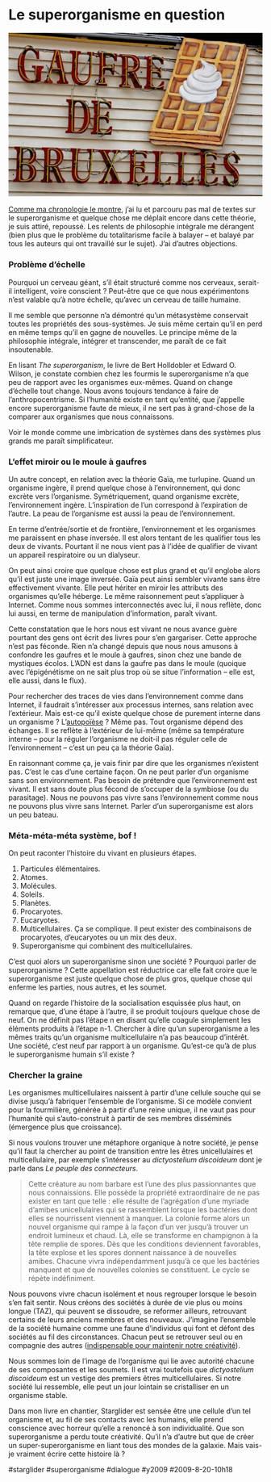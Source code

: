 # Le superorganisme en question

![](_i/Gaufre1.webp)

[Comme ma chronologie le montre](chronologie-du-superorganisme.md), j’ai lu et parcouru pas mal de textes sur le superorganisme et quelque chose me déplait encore dans cette théorie, je suis attiré, repoussé. Les relents de philosophie intégrale me dérangent (bien plus que le problème du totalitarisme facile à balayer – et balayé par tous les auteurs qui ont travaillé sur le sujet). J’ai d’autres objections.

### Problème d’échelle

Pourquoi un cerveau géant, s’il était structuré comme nos cerveaux, serait-il intelligent, voire conscient ? Peut-être que ce que nous expérimentons n’est valable qu’à notre échelle, qu’avec un cerveau de taille humaine.

Il me semble que personne n’a démontré qu’un métasystème conservait toutes les propriétés des sous-systèmes. Je suis même certain qu’il en perd en même temps qu’il en gagne de nouvelles. Le principe même de la philosophie intégrale, intégrer et transcender, me paraît de ce fait insoutenable.

En lisant *The superorganism*, le livre de Bert Holldobler et Edward O. Wilson, je constate combien chez les fourmis le superorganisme n’a que peu de rapport avec les organismes eux-mêmes. Quand on change d’échelle tout change. Nous avons toujours tendance à faire de l’anthropocentrisme. Si l’humanité existe en tant qu’entité, que j’appelle encore superorganisme faute de mieux, il ne sert pas à grand-chose de la comparer aux organismes que nous connaissons.

Voir le monde comme une imbrication de systèmes dans des systèmes plus grands me paraît simplificateur.

### L’effet miroir ou le moule à gaufres

Un autre concept, en relation avec la théorie Gaïa, me turlupine. Quand un organisme ingère, il prend quelque chose à l’environnement, qui donc excrète vers l’organisme. Symétriquement, quand organisme excrète, l’environnement ingère. L’inspiration de l’un correspond à l’expiration de l’autre. La peau de l’organisme est aussi la peau de l’environnement.

En terme d’entrée/sortie et de frontière, l’environnement et les organismes me paraissent en phase inversée. Il est alors tentant de les qualifier tous les deux de vivants. Pourtant il ne nous vient pas à l’idée de qualifier de vivant un appareil respiratoire ou un dialyseur.

On peut ainsi croire que quelque chose est plus grand et qu’il englobe alors qu’il est juste une image inversée. Gaïa peut ainsi sembler vivante sans être effectivement vivante. Elle peut hériter en miroir les attributs des organismes qu’elle héberge. Le même raisonnement peut s’appliquer à Internet. Comme nous sommes interconnectés avec lui, il nous reflète, donc lui aussi, en terme de manipulation d’information, paraît vivant.

Cette constatation que le hors nous est vivant ne nous avance guère pourtant des gens ont écrit des livres pour s’en gargariser. Cette approche n’est pas féconde. Rien n’a changé depuis que nous nous amusons à confondre les gaufres et le moule à gaufres, sinon chez une bande de mystiques écolos. L’ADN est dans la gaufre pas dans le moule (quoique avec l’épigénétisme on ne sait plus trop où se situe l’information – elle est, elle aussi, dans le flux).

Pour rechercher des traces de vies dans l’environnement comme dans Internet, il faudrait s’intéresser aux processus internes, sans relation avec l’extérieur. Mais est-ce qu’il existe quelque chose de purement interne dans un organisme ? L’[autopoïèse](http://fr.wikipedia.org/wiki/Autopo%C3%AF%C3%A8se) ? Même pas. Tout organisme dépend des échanges. Il se reflète à l’extérieur de lui-même (même sa température interne – pour la réguler l’organisme ne doit-il pas réguler celle de l’environnement – c’est un peu ça la théorie Gaïa).

En raisonnant comme ça, je vais finir par dire que les organismes n’existent pas. C’est le cas d’une certaine façon. On ne peut parler d’un organisme sans son environnement. Pas besoin de prétendre que l’environnement est vivant. Il est sans doute plus fécond de s’occuper de la symbiose (ou du parasitage). Nous ne pouvons pas vivre sans l’environnement comme nous ne pouvons plus vivre sans Internet. Parler d’un superorganisme est alors un peu bateau.

### Méta-méta-méta système, bof !

On peut raconter l’histoire du vivant en plusieurs étapes.

1. Particules élémentaires.
2. Atomes.
3. Molécules.
4. Soleils.
5. Planètes.
6. Procaryotes.
7. Eucaryotes.
8. Multicellulaires. Ça se complique. Il peut exister des combinaisons de procaryotes, d’eucaryotes ou un mix des deux.
9. Superorganisme qui combinent des multicellulaires.

C’est quoi alors un superorganisme sinon une société ? Pourquoi parler de superorganisme ? Cette appellation est réductrice car elle fait croire que le superorganisme est juste quelque chose de plus gros, quelque chose qui enferme les parties, nous autres, et les soumet.

Quand on regarde l’histoire de la socialisation esquissée plus haut, on remarque que, d’une étape à l’autre, il se produit toujours quelque chose de neuf. On ne définit pas l’étape n en disant qu’elle coagule simplement les éléments produits à l’étape n-1. Chercher à dire qu’un superorganisme a les mêmes traits qu’un organisme multicellulaire n’a pas beaucoup d’intérêt. Une société, c’est neuf par rapport à un organisme. Qu’est-ce qu’à de plus le superorganisme humain s’il existe ?

### Chercher la graine

Les organismes multicellulaires naissent à partir d’une cellule souche qui se divise jusqu’à fabriquer l’ensemble de l’organisme. Si ce modèle convient pour la fourmilière, générée à partir d’une reine unique, il ne vaut pas pour l’humanité qui s’auto-construit à partir de ses membres disséminés (émergence plus que croissance).

Si nous voulons trouver une métaphore organique à notre société, je pense qu’il faut la chercher au point de transition entre les êtres unicellulaires et multicellulaire, par exemple s’intéresser au *dictyostelium discoideum* dont je parle dans *Le peuple des connecteurs*.

> Cette créature au nom barbare est l’une des plus passionnantes que nous connaissions. Elle possède la propriété extraordinaire de ne pas exister en tant que telle : elle résulte de l’agrégation d’une myriade d’amibes unicellulaires qui se rassemblent lorsque les bactéries dont elles se nourrissent viennent à manquer. La colonie forme alors un nouvel organisme qui rampe à la façon d’un ver jusqu’à trouver un endroit lumineux et chaud. Là, elle se transforme en champignon à la tête remplie de spores. Dès que les conditions deviennent favorables, la tête explose et les spores donnent naissance à de nouvelles amibes. Chacune vivra indépendamment jusqu’à ce que les bactéries manquent et que de nouvelles colonies se constituent. Le cycle se répète indéfiniment.

Nous pouvons vivre chacun isolément et nous regrouper lorsque le besoin s’en fait sentir. Nous créons des sociétés à durée de vie plus ou moins longue (TAZ), qui peuvent se dissoudre, se reformer ailleurs, retrouvant certains de leurs anciens membres et des nouveaux. J’imagine l’ensemble de la société humaine comme une faune d’individus qui font et défont des sociétés au fil des circonstances. Chacun peut se retrouver seul ou en compagnie des autres ([indispensable pour maintenir notre créativité](socialiser-peut-tuer-la-creativite.md)).

Nous sommes loin de l’image de l’organisme qui lie avec autorité chacune de ses composantes et les soumets. Il est vrai toutefois que *dictyostelium discoideum* est un vestige des premiers êtres multicellulaires. Si notre société lui ressemble, elle peut un jour lointain se cristalliser en un organisme stable.

Dans mon livre en chantier, Starglider est sensée être une cellule d’un tel organisme et, au fil de ses contacts avec les humains, elle prend conscience avec horreur qu’elle a renoncé à son individualité. Que son superorganisme a perdu toute créativité. Qu’il n’a d’autre but que de créer un super-superorganisme en liant tous des mondes de la galaxie. Mais vais-je vraiment écrire cette histoire là ?

#starglider #superorganisme #dialogue #y2009 #2009-8-20-10h18
